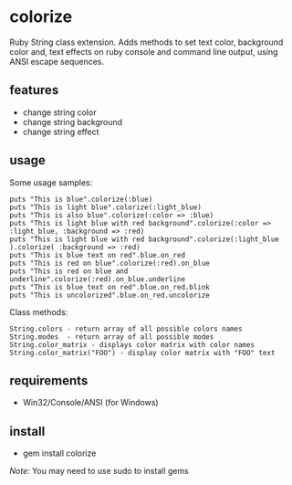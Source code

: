 colorize
========
  
Ruby String class extension. Adds methods to set text color, background color and, text effects on ruby console and command line output, using ANSI escape sequences.

features
--------
  
* change string color
* change string background
* change string effect

usage
-----

Some usage samples:

    puts "This is blue".colorize(:blue)
    puts "This is light blue".colorize(:light_blue)
    puts "This is also blue".colorize(:color => :blue)
    puts "This is light blue with red background".colorize(:color => :light_blue, :background => :red)
    puts "This is light blue with red background".colorize(:light_blue ).colorize( :background => :red)
    puts "This is blue text on red".blue.on_red
    puts "This is red on blue".colorize(:red).on_blue
    puts "This is red on blue and underline".colorize(:red).on_blue.underline
    puts "This is blue text on red".blue.on_red.blink
    puts "This is uncolorized".blue.on_red.uncolorize

Class methods:

    String.colors - return array of all possible colors names
    String.modes  - return array of all possible modes
    String.color_matrix - displays color matrix with color names
    String.color_matrix("FOO") - display color matrix with "FOO" text

requirements
------------

* Win32/Console/ANSI (for Windows)

install
-------

* gem install colorize

*Note:* You may need to use sudo to install gems
